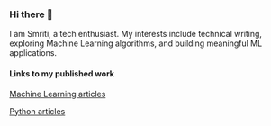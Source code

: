 ### Hi there 👋

I am Smriti, a tech enthusiast. My interests include technical writing, exploring Machine Learning algorithms, and building meaningful ML applications.

#### Links to my published work
[Machine Learning articles](https://www.studytonight.com/profile.php?uname=SmritiS&show=articles)

[Python articles](https://www.studytonight.com/profile.php?uname=SmritiSatyan&show=articles)


<!--
**SmritiSatyan/SmritiSatyan** is a ✨ _special_ ✨ repository because its `README.md` (this file) appears on your GitHub profile.

Here are some ideas to get you started:

- 🔭 I’m currently working on ...
- 🌱 I’m currently learning ...
- 👯 I’m looking to collaborate on ...
- 🤔 I’m looking for help with ...
- 💬 Ask me about ...
- 📫 How to reach me: smriti1090@gmail.com
- 😄 Pronouns: She/Her
- ⚡ Fun fact: ...
-->

